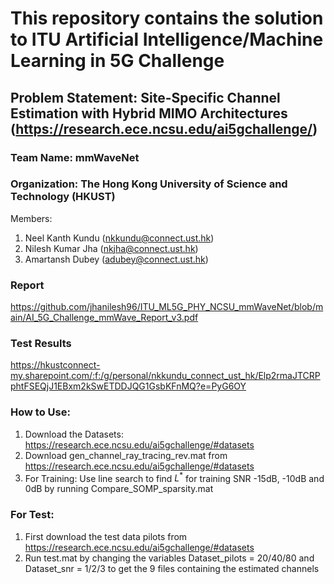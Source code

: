 # This repository contains the solution to ITU Artificial Intelligence/Machine Learning in 5G Challenge
## Problem Statement: Site-Specific Channel Estimation with Hybrid MIMO Architectures (https://research.ece.ncsu.edu/ai5gchallenge/)
### Team Name: mmWaveNet
### Organization: The Hong Kong University of Science and Technology (HKUST)
Members:
1) Neel Kanth Kundu (nkkundu@connect.ust.hk)
2) Nilesh Kumar Jha (nkjha@connect.ust.hk)
3) Amartansh Dubey (adubey@connect.ust.hk)

### Report
https://github.com/jhanilesh96/ITU_ML5G_PHY_NCSU_mmWaveNet/blob/main/AI_5G_Challenge_mmWave_Report_v3.pdf

### Test Results
https://hkustconnect-my.sharepoint.com/:f:/g/personal/nkkundu_connect_ust_hk/Elp2rmaJTCRPphtFSEQjJ1EBxm2kSwETDDJQG1GsbKFnMQ?e=PyG6OY

### How to Use:
1. Download the Datasets: https://research.ece.ncsu.edu/ai5gchallenge/#datasets
1. Download gen_channel_ray_tracing_rev.mat from https://research.ece.ncsu.edu/ai5gchallenge/#datasets
1. For Training: Use line search to find $L^{*}$ for training SNR -15dB, -10dB and 0dB by running Compare_SOMP_sparsity.mat

### For Test: 
  1. First download the test data pilots from https://research.ece.ncsu.edu/ai5gchallenge/#datasets
  1. Run test.mat by changing the variables Dataset_pilots = 20/40/80  and Dataset_snr = 1/2/3 to get the 9 files containing the estimated channels

